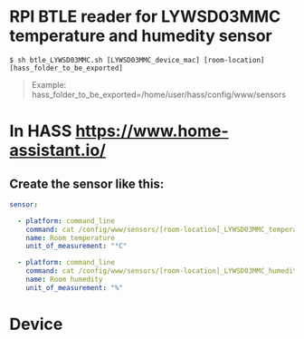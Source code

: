 # RPI BTLE reader for LYWSD03MMC temperature and humedity sensor

`$ sh btle_LYWSD03MMC.sh [LYWSD03MMC_device_mac] [room-location] [hass_folder_to_be_exported]`

> Example: hass_folder_to_be_exported=/home/user/hass/config/www/sensors


# In HASS https://www.home-assistant.io/

## Create the sensor like this:

```yml
sensor:

  - platform: command_line
    command: cat /config/www/sensors/[room-location]_LYWSD03MMC_temperature
    name: Room temperature
    unit_of_measurement: "°C"

  - platform: command_line
    command: cat /config/www/sensors/[room-location]_LYWSD03MMC_humedity
    name: Room humedity
    unit_of_measurement: "%"

```

# Device



```
